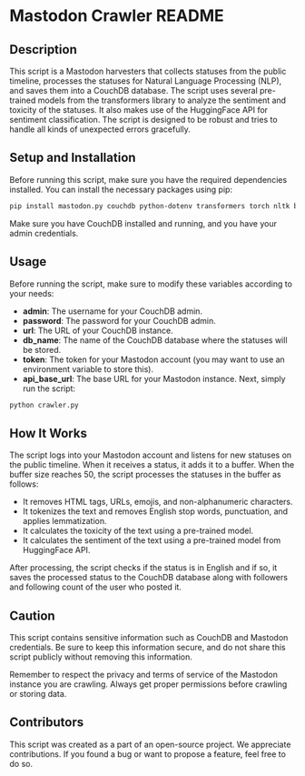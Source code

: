 # Mastodon Crawler README

## Description

This script is a Mastodon harvesters that collects statuses from the public timeline, processes the statuses for Natural Language Processing (NLP), and saves them into a CouchDB database. The script uses several pre-trained models from the transformers library to analyze the sentiment and toxicity of the statuses. It also makes use of the HuggingFace API for sentiment classification. The script is designed to be robust and tries to handle all kinds of unexpected errors gracefully.

## Setup and Installation
Before running this script, make sure you have the required dependencies installed. You can install the necessary packages using pip:

```bash
pip install mastodon.py couchdb python-dotenv transformers torch nltk bs4 langdetect emoji requests
```

Make sure you have CouchDB installed and running, and you have your admin credentials.

## Usage
Before running the script, make sure to modify these variables according to your needs:

- **admin**: The username for your CouchDB admin.
- **password**: The password for your CouchDB admin.
- **url**: The URL of your CouchDB instance.
- **db_name**: The name of the CouchDB database where the statuses will be stored.
- **token**: The token for your Mastodon account (you may want to use an environment variable to store this).
- **api_base_url**: The base URL for your Mastodon instance.
Next, simply run the script:

```bash
python crawler.py
```

## How It Works
The script logs into your Mastodon account and listens for new statuses on the public timeline. When it receives a status, it adds it to a buffer. When the buffer size reaches 50, the script processes the statuses in the buffer as follows:

- It removes HTML tags, URLs, emojis, and non-alphanumeric characters.
- It tokenizes the text and removes English stop words, punctuation, and applies lemmatization.
- It calculates the toxicity of the text using a pre-trained model.
- It calculates the sentiment of the text using a pre-trained model from HuggingFace API.

After processing, the script checks if the status is in English and if so, it saves the processed status to the CouchDB database along with followers and following count of the user who posted it.

## Caution
This script contains sensitive information such as CouchDB and Mastodon credentials. Be sure to keep this information secure, and do not share this script publicly without removing this information.

Remember to respect the privacy and terms of service of the Mastodon instance you are crawling. Always get proper permissions before crawling or storing data.

## Contributors
This script was created as a part of an open-source project. We appreciate contributions. If you found a bug or want to propose a feature, feel free to do so.
